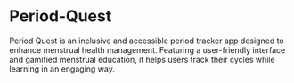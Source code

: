 # Period-Quest
Period Quest is an inclusive and accessible period tracker app designed to enhance menstrual health management. Featuring a user-friendly interface and gamified menstrual education, it helps users track their cycles while learning in an engaging way. 
